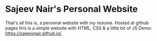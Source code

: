 # Sajeev Nair's Personal Website
That's all this is, a personal website with my resume.
Hosted at github pages this is a simple website with HTML, CSS & a little bit of JS
Demo: https://sajeevnair.github.io/
